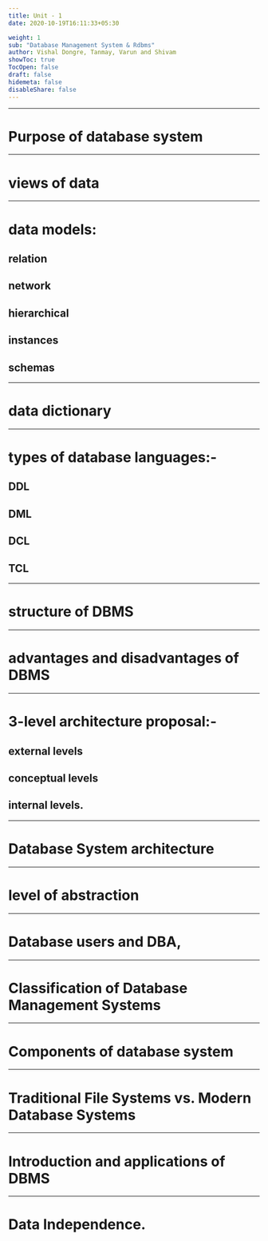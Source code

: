 ```yaml
---
title: Unit - 1
date: 2020-10-19T16:11:33+05:30

weight: 1
sub: "Database Management System & Rdbms"
author: Vishal Dongre, Tanmay, Varun and Shivam
showToc: true
TocOpen: false
draft: false
hidemeta: false
disableShare: false
---
```


---

# Purpose of database system

---

# views of data

---

# data models:

## relation

## network

## hierarchical

## instances

## schemas

---

# data dictionary

---

# types of database languages:-

## DDL

## DML

## DCL

## TCL

---

# structure of DBMS

---

# advantages and disadvantages of DBMS

---

# 3-level architecture proposal:-

## external levels

## conceptual levels

## internal levels.

---

# Database System architecture

---

# level of abstraction

---

# Database users and DBA,

---

# Classification of Database Management Systems

---

# Components of database system

---

# Traditional File Systems vs. Modern Database Systems

---

# Introduction and applications of DBMS

---

# Data Independence.
